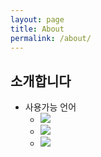```yaml
---
layout: page
title: About
permalink: /about/
---
```


## 소개합니다<br/>

- 사용가능 언어
  - <img src="https://img.shields.io/badge/JavaScript-F7DF1E?style=flat-square&logo=JavaScript&logoColor=white"/>
  - <img src="https://img.shields.io/badge/React-61DAFB?style=flat-square&logo=React&logoColor=white"/>
  - <img src="https://img.shields.io/badge/springboot-6DB33F?style=flat-square&logo=springboot&logoColor=white"/>
